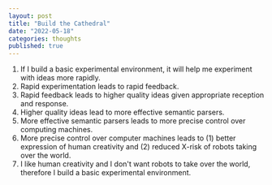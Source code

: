 ```yaml
---
layout: post
title: "Build the Cathedral"
date: "2022-05-18"
categories: thoughts
published: true
---
```


1. If I build a basic experimental environment, it will help me experiment with ideas more rapidly.
2. Rapid experimentation leads to rapid feedback.
3. Rapid feedback leads to higher quality ideas given appropriate reception and response.
4. Higher quality ideas lead to more effective semantic parsers.
5. More effective semantic parsers leads to more precise control over computing machines.
6. More precise control over computer machines leads to (1) better expression of human creativity and (2) reduced X-risk of robots taking over the world.
7. I like human creativity and I don't want robots to take over the world, therefore I build a basic experimental environment.